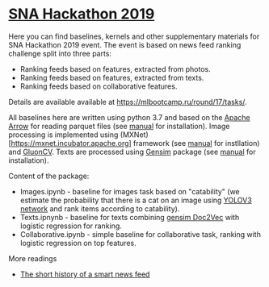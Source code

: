 # [SNA Hackathon 2019](https://snahackathon.org)

Here you can find baselines, kernels and other supplementary materials for SNA Hackathon 2019 event. The event is based on news feed ranking challenge split into three parts:

* Ranking feeds based on features, extracted from photos.
* Ranking feeds based on features, extracted from texts.
* Ranking feeds based on collaborative features.

Details are available available at https://mlbootcamp.ru/round/17/tasks/.

All baselines here are written using python 3.7 and based on the [Apache Arrow](https://arrow.apache.org) for reading parquet files (see [manual](https://arrow.apache.org/docs/python/install.html) for installation). Image processing is implemented using (MXNet)[https://mxnet.incubator.apache.org] framework (see [manual](https://mxnet.incubator.apache.org/versions/master/install/index.html?platform=MacOS&language=Python&processor=CPU) for instllation) and [GluonCV](https://mxnet.incubator.apache.org/versions/master/gluon/index.html). Texts are processed using [Gensim](https://radimrehurek.com/gensim/) package (see [manual](https://radimrehurek.com/gensim/install.html) for installation).

Content of the package:

* Images.ipynb - baseline for images task based on "catability" (we estimate the probability that there is a cat on an image using [YOLOV3 network](https://gluon-cv.mxnet.io/build/examples_detection/demo_yolo.html) and rank items according to catability).
* Texts.ipnynb - baseline for texts combining [gensim Doc2Vec](https://radimrehurek.com/gensim/models/doc2vec.html) with logistic regression for ranking.
* Collaborative.ipynb - simple baseline for collaborative task, ranking with logistic regression on top features.

More readings
* [The short history of a smart news feed](https://habr.com/ru/company/mailru/blog/438392/)